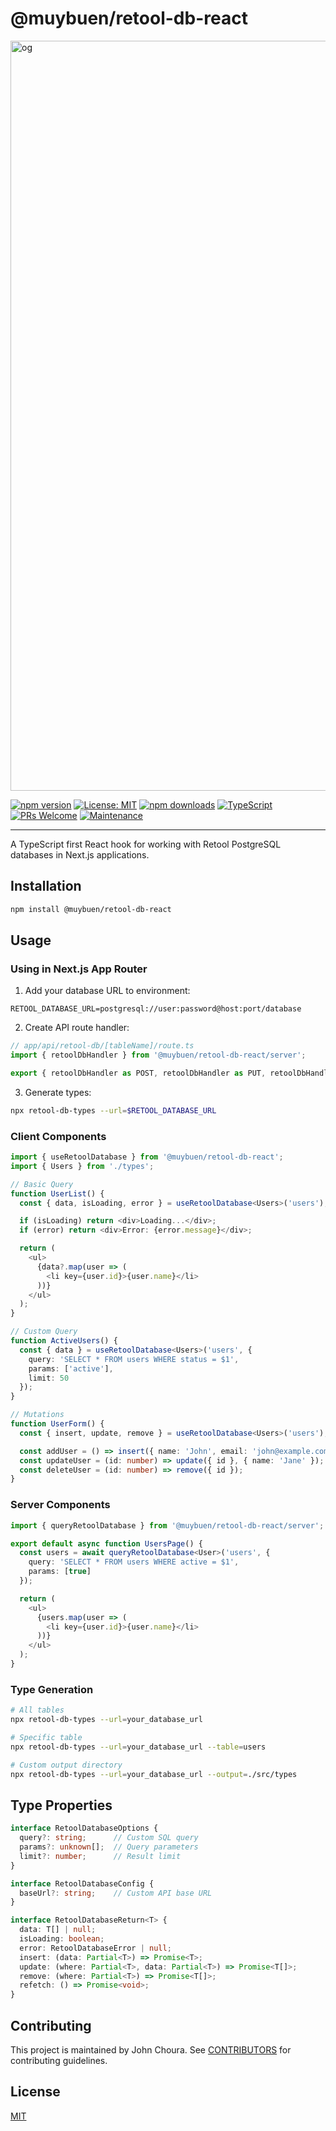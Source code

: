 # @muybuen/retool-db-react

<img width="1200" alt="og" src="https://github.com/user-attachments/assets/b7d52c88-5336-40f6-8d42-644afaf8f2b6">

[![npm version](https://badge.fury.io/js/%40muybuen%2Fretool-db-react.svg)](https://badge.fury.io/js/%40muybuen%2Fretool-db-react)
[![License: MIT](https://img.shields.io/badge/License-MIT-yellow.svg)](https://opensource.org/licenses/MIT)
[![npm downloads](https://img.shields.io/npm/dm/@muybuen/retool-db-react.svg)](https://www.npmjs.com/package/@muybuen/retool-db-react)
[![TypeScript](https://img.shields.io/badge/TypeScript-Ready-blue.svg)](https://www.typescriptlang.org/)
[![PRs Welcome](https://img.shields.io/badge/PRs-welcome-brightgreen.svg)](https://makeapullrequest.com)
[![Maintenance](https://img.shields.io/badge/Maintained%3F-yes-green.svg)](https://github.com/johnchourajr/retool-db-react/graphs/commit-activity)

----

A TypeScript first React hook for working with Retool PostgreSQL databases in Next.js applications.

## Installation

```bash
npm install @muybuen/retool-db-react
```

## Usage

### Using in Next.js App Router

1. Add your database URL to environment:
```env
RETOOL_DATABASE_URL=postgresql://user:password@host:port/database
```

2. Create API route handler:
```typescript
// app/api/retool-db/[tableName]/route.ts
import { retoolDbHandler } from '@muybuen/retool-db-react/server';

export { retoolDbHandler as POST, retoolDbHandler as PUT, retoolDbHandler as DELETE };
```

3. Generate types:
```bash
npx retool-db-types --url=$RETOOL_DATABASE_URL
```

### Client Components

```typescript
import { useRetoolDatabase } from '@muybuen/retool-db-react';
import { Users } from './types';

// Basic Query
function UserList() {
  const { data, isLoading, error } = useRetoolDatabase<Users>('users');

  if (isLoading) return <div>Loading...</div>;
  if (error) return <div>Error: {error.message}</div>;

  return (
    <ul>
      {data?.map(user => (
        <li key={user.id}>{user.name}</li>
      ))}
    </ul>
  );
}

// Custom Query
function ActiveUsers() {
  const { data } = useRetoolDatabase<Users>('users', {
    query: 'SELECT * FROM users WHERE status = $1',
    params: ['active'],
    limit: 50
  });
}

// Mutations
function UserForm() {
  const { insert, update, remove } = useRetoolDatabase<Users>('users');

  const addUser = () => insert({ name: 'John', email: 'john@example.com' });
  const updateUser = (id: number) => update({ id }, { name: 'Jane' });
  const deleteUser = (id: number) => remove({ id });
}
```

### Server Components

```typescript
import { queryRetoolDatabase } from '@muybuen/retool-db-react/server';

export default async function UsersPage() {
  const users = await queryRetoolDatabase<User>('users', {
    query: 'SELECT * FROM users WHERE active = $1',
    params: [true]
  });

  return (
    <ul>
      {users.map(user => (
        <li key={user.id}>{user.name}</li>
      ))}
    </ul>
  );
}
```

### Type Generation

```bash
# All tables
npx retool-db-types --url=your_database_url

# Specific table
npx retool-db-types --url=your_database_url --table=users

# Custom output directory
npx retool-db-types --url=your_database_url --output=./src/types
```

## Type Properties

```typescript
interface RetoolDatabaseOptions {
  query?: string;      // Custom SQL query
  params?: unknown[];  // Query parameters
  limit?: number;      // Result limit
}

interface RetoolDatabaseConfig {
  baseUrl?: string;    // Custom API base URL
}

interface RetoolDatabaseReturn<T> {
  data: T[] | null;
  isLoading: boolean;
  error: RetoolDatabaseError | null;
  insert: (data: Partial<T>) => Promise<T>;
  update: (where: Partial<T>, data: Partial<T>) => Promise<T[]>;
  remove: (where: Partial<T>) => Promise<T[]>;
  refetch: () => Promise<void>;
}
```

## Contributing

This project is maintained by John Choura. See [CONTRIBUTORS](https://github.com/johnchourajr/retool-db-react/blob/main/CONTRIBUTORS.md) for contributing guidelines.

## License

[MIT](LICENSE)